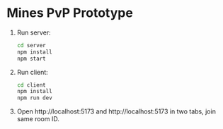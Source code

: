 # Mines PvP Prototype
1. Run server:
   ```bash
   cd server
   npm install
   npm start
   ```
2. Run client:
   ```bash
   cd client
   npm install
   npm run dev
   ```
3. Open http://localhost:5173 and http://localhost:5173 in two tabs, join same room ID.
